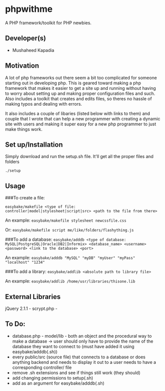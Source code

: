 phpwithme
==========
A PHP framework/toolkit for PHP newbies. 

Developer(s)
------------
* Mushaheed Kapadia

Motivation 
----------
A lot of php frameworks out there seem a bit too complicated for someone starting out in developing php. This is geared toward making a php framework that makes it easier to get a site up and running without having to worry about setting up and making proper configuration files and such. Also includes a toolkit that creates and edits files, so theres no hassle of making typos and dealing with errors.

It also includes a couple of libaries (listed below with links to them) and couple that I wrote that can help a new programmer with creating a dynamic site with users and making it super easy for a new php programmer to just make things work.

Set up/Installation
-------------------
Simply download and run the setup.sh file. It'll get all the proper files and folders

`./setup`


Usage
-----
###To create a file: 

`easybake/makefile <type of file: controller|model|stylesheet|script|src> <path to the file from there>`

An example: `easybake/makefile stylesheet newcssfile.css`

Or: `easybake/makefile script me/like/folders/flashything.js`

###To add a database: 
`easybake/adddb <type of database: MySQL|PostgreSQL|Oracle|DB2|Informix> <database_name> <username> <password> <link to the database> <port>`

An example:  `easybake/adddb "MySQL" "myDB" "myUser" "myPass" "localhost" "1234"`

###To add a library: 
`easybake/addlib <absolute path to library file>`

An example: `easybake/addlib /home/usr/libraries/thisone.lib`

External Libraries
------------------
jQuery 2.1.1 - 
scrypt.php - 


To Do:
------
* database.php -  model/lib - both an object and the procedural way to make a database
  -> user should only have to provide the name of the database they want to connect to (must have added it using easybake/adddb(.sh)) 
* every public/src (source file) that connects to a database or does anything backend and needs to display it out to a user needs to have a corresponding controller/ file
* remove .sh extensions and see if things still work (they should)
* add changing permissions to setup(.sh)
* add <type of database> as an argument for easybake/adddb(.sh)

